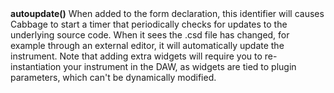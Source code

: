 <a name="autoupdate"><h3 style="padding-top: 40px; margin-top: 40px;"></h3></a>
**autoupdate()** When added to the form declaration, this identifier will causes Cabbage to start a timer that periodically checks for updates to the underlying source code. When it sees the .csd file has changed, for example through an external editor, it will automatically update the instrument. Note that adding extra widgets will require you to re-instantiation your instrument in the DAW, as widgets are tied to plugin parameters, which can't be dynamically modified.


